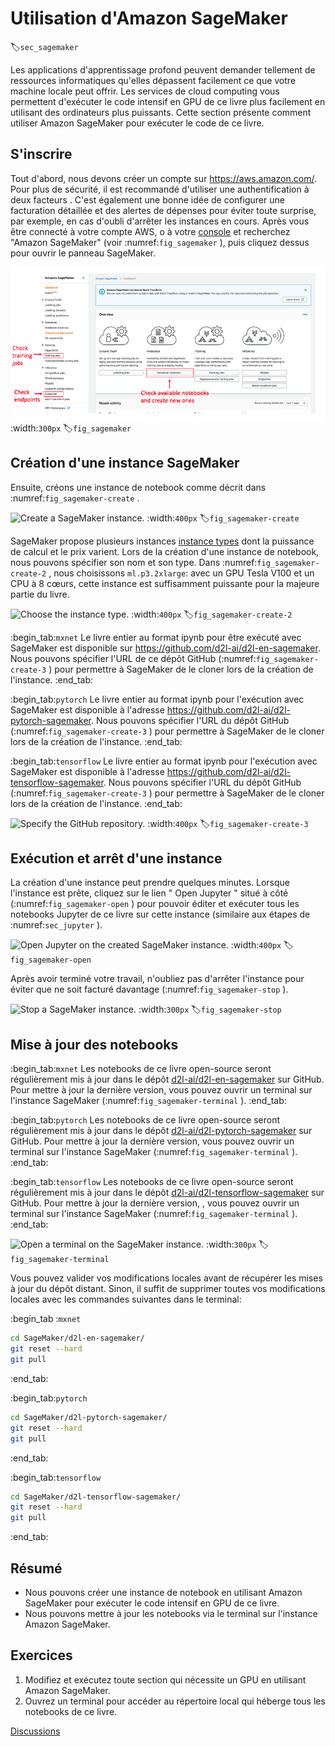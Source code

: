 # Utilisation d'Amazon SageMaker
:label:`sec_sagemaker` 

 Les applications d'apprentissage profond
peuvent demander tellement de ressources informatiques
qu'elles dépassent facilement
ce que votre machine locale peut offrir.
Les services de cloud computing
vous permettent d'exécuter 
le code intensif en GPU de ce livre
plus facilement
en utilisant des ordinateurs plus puissants.
Cette section présente 
comment utiliser Amazon SageMaker
pour exécuter le code de ce livre.

## S'inscrire

Tout d'abord, nous devons créer un compte sur https://aws.amazon.com/.
Pour plus de sécurité,
il est recommandé d'utiliser une authentification à deux facteurs 
.
C'est également une bonne idée de
configurer une facturation détaillée et des alertes de dépenses pour
éviter toute surprise,
par exemple, 
en cas d'oubli d'arrêter les instances en cours.
Après vous être connecté à votre compte AWS, 
o à votre [console](http://console.aws.amazon.com/) et recherchez "Amazon SageMaker" (voir :numref:`fig_sagemaker` ), 
puis cliquez dessus pour ouvrir le panneau SageMaker.

![Search for and open the SageMaker panel.](../img/sagemaker.png)
:width:`300px`
:label:`fig_sagemaker`

## Création d'une instance SageMaker

Ensuite, créons une instance de notebook comme décrit dans :numref:`fig_sagemaker-create` .

![Create a SageMaker instance.](../img/sagemaker-create.png)
:width:`400px`
:label:`fig_sagemaker-create`

SageMaker propose plusieurs instances [instance types](https://aws.amazon.com/sagemaker/pricing/instance-types/) dont la puissance de calcul et le prix varient.
Lors de la création d'une instance de notebook,
nous pouvons spécifier son nom et son type.
Dans :numref:`fig_sagemaker-create-2` , nous choisissons `ml.p3.2xlarge`: avec un GPU Tesla V100 et un CPU à 8 cœurs, cette instance est suffisamment puissante pour la majeure partie du livre.

![Choose the instance type.](../img/sagemaker-create-2.png)
:width:`400px`
:label:`fig_sagemaker-create-2`

:begin_tab:`mxnet`
Le livre entier au format ipynb pour être exécuté avec SageMaker est disponible sur https://github.com/d2l-ai/d2l-en-sagemaker. Nous pouvons spécifier l'URL de ce dépôt GitHub (:numref:`fig_sagemaker-create-3` ) pour permettre à SageMaker de le cloner lors de la création de l'instance.
:end_tab:

:begin_tab:`pytorch`
Le livre entier au format ipynb pour l'exécution avec SageMaker est disponible à l'adresse https://github.com/d2l-ai/d2l-pytorch-sagemaker. Nous pouvons spécifier l'URL du dépôt GitHub (:numref:`fig_sagemaker-create-3` ) pour permettre à SageMaker de le cloner lors de la création de l'instance.
:end_tab:

:begin_tab:`tensorflow`
Le livre entier au format ipynb pour l'exécution avec SageMaker est disponible à l'adresse https://github.com/d2l-ai/d2l-tensorflow-sagemaker. Nous pouvons spécifier l'URL du dépôt GitHub (:numref:`fig_sagemaker-create-3` ) pour permettre à SageMaker de le cloner lors de la création de l'instance.
:end_tab:

![Specify the GitHub repository.](../img/sagemaker-create-3.png)
:width:`400px`
:label:`fig_sagemaker-create-3`

## Exécution et arrêt d'une instance

La création d'une instance
peut prendre quelques minutes.
Lorsque l'instance est prête,
cliquez sur le lien " Open Jupyter " situé à côté (:numref:`fig_sagemaker-open` ) pour pouvoir
éditer et exécuter tous les notebooks Jupyter
de ce livre sur cette instance
(similaire aux étapes de :numref:`sec_jupyter` ).

![Open Jupyter on the created SageMaker instance.](../img/sagemaker-open.png)
:width:`400px`
:label:`fig_sagemaker-open`


Après avoir terminé votre travail,
n'oubliez pas d'arrêter l'instance pour éviter que 
ne soit facturé davantage (:numref:`fig_sagemaker-stop` ).

![Stop a SageMaker instance.](../img/sagemaker-stop.png)
:width:`300px`
:label:`fig_sagemaker-stop`

## Mise à jour des notebooks

:begin_tab:`mxnet` 
 Les notebooks de ce livre open-source seront régulièrement mis à jour dans le dépôt [d2l-ai/d2l-en-sagemaker](https://github.com/d2l-ai/d2l-en-sagemaker)
 sur GitHub.
Pour mettre à jour la dernière version,
vous pouvez ouvrir un terminal sur l'instance SageMaker (:numref:`fig_sagemaker-terminal` ).
:end_tab:

:begin_tab:`pytorch`
Les notebooks de ce livre open-source seront régulièrement mis à jour dans le dépôt [d2l-ai/d2l-pytorch-sagemaker](https://github.com/d2l-ai/d2l-pytorch-sagemaker)
 sur GitHub.
Pour mettre à jour la dernière version,
vous pouvez ouvrir un terminal sur l'instance SageMaker (:numref:`fig_sagemaker-terminal` ).
:end_tab:


:begin_tab:`tensorflow`
Les notebooks de ce livre open-source seront régulièrement mis à jour dans le dépôt [d2l-ai/d2l-tensorflow-sagemaker](https://github.com/d2l-ai/d2l-tensorflow-sagemaker)
 sur GitHub.
Pour mettre à jour la dernière version,
, vous pouvez ouvrir un terminal sur l'instance SageMaker (:numref:`fig_sagemaker-terminal` ).
:end_tab:


![Open a terminal on the SageMaker instance.](../img/sagemaker-terminal.png)
:width:`300px`
:label:`fig_sagemaker-terminal`

Vous pouvez valider vos modifications locales avant de récupérer les mises à jour du dépôt distant. 
Sinon, il suffit de supprimer toutes vos modifications locales
avec les commandes suivantes dans le terminal:

:begin_tab :`mxnet`

```bash
cd SageMaker/d2l-en-sagemaker/
git reset --hard
git pull
```


:end_tab:

:begin_tab:`pytorch`

```bash
cd SageMaker/d2l-pytorch-sagemaker/
git reset --hard
git pull
```


:end_tab:

:begin_tab:`tensorflow`

```bash
cd SageMaker/d2l-tensorflow-sagemaker/
git reset --hard
git pull
```


:end_tab:

## Résumé

* Nous pouvons créer une instance de notebook en utilisant Amazon SageMaker pour exécuter le code intensif en GPU de ce livre.
* Nous pouvons mettre à jour les notebooks via le terminal sur l'instance Amazon SageMaker.


## Exercices


 1. Modifiez et exécutez toute section qui nécessite un GPU en utilisant Amazon SageMaker.
1. Ouvrez un terminal pour accéder au répertoire local qui héberge tous les notebooks de ce livre.


[Discussions](https://discuss.d2l.ai/t/422)

